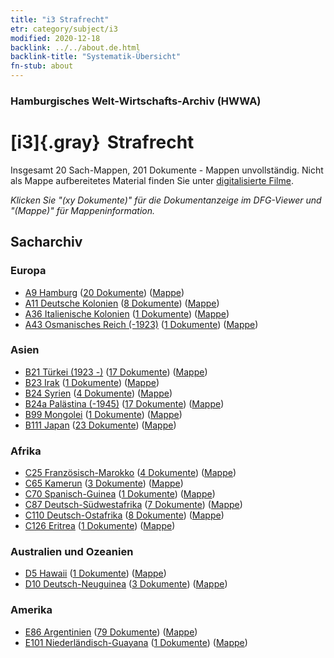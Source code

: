 ```yaml
---
title: "i3 Strafrecht"
etr: category/subject/i3
modified: 2020-12-18
backlink: ../../about.de.html
backlink-title: "Systematik-Übersicht"
fn-stub: about
---
```


### Hamburgisches Welt-Wirtschafts-Archiv (HWWA)
# [i3]{.gray}&#8201; Strafrecht&#160; 




Insgesamt 20 Sach-Mappen, 201 Dokumente - Mappen unvollständig.
Nicht als Mappe aufbereitetes Material finden Sie unter [digitalisierte Filme](/film/h1_sh).

_Klicken Sie "(xy Dokumente)" für die Dokumentanzeige im DFG-Viewer und "(Mappe)" für Mappeninformation._

## Sacharchiv




### Europa

- [A9 Hamburg](../../../geo/about.de.html#A9) (<a href="https://dfg-viewer.de/show/?tx_dlf[id]=https://pm20.zbw.eu/mets/sh/1409xx/140905/1447xx/144705/public.mets.de.xml" target="_blank">20 Dokumente</a>) ([Mappe](http://purl.org/pressemappe20/folder/sh/140905,144705))
- [A11 Deutsche Kolonien](../../../geo/about.de.html#A11) (<a href="https://dfg-viewer.de/show/?tx_dlf[id]=https://pm20.zbw.eu/mets/sh/1409xx/140960/1447xx/144705/public.mets.de.xml" target="_blank">8 Dokumente</a>) ([Mappe](http://purl.org/pressemappe20/folder/sh/140960,144705))
- [A36 Italienische Kolonien](../../../geo/about.de.html#A36) (<a href="https://dfg-viewer.de/show/?tx_dlf[id]=https://pm20.zbw.eu/mets/sh/1410xx/141012/1447xx/144705/public.mets.de.xml" target="_blank">1 Dokumente</a>) ([Mappe](http://purl.org/pressemappe20/folder/sh/141012,144705))
- [A43 Osmanisches Reich (-1923)](../../../geo/about.de.html#A43) (<a href="https://dfg-viewer.de/show/?tx_dlf[id]=https://pm20.zbw.eu/mets/sh/1410xx/141034/1447xx/144705/public.mets.de.xml" target="_blank">1 Dokumente</a>) ([Mappe](http://purl.org/pressemappe20/folder/sh/141034,144705))

### Asien

- [B21 Türkei (1923 -)](../../../geo/about.de.html#B21) (<a href="https://dfg-viewer.de/show/?tx_dlf[id]=https://pm20.zbw.eu/mets/sh/1411xx/141111/1447xx/144705/public.mets.de.xml" target="_blank">17 Dokumente</a>) ([Mappe](http://purl.org/pressemappe20/folder/sh/141111,144705))
- [B23 Irak](../../../geo/about.de.html#B23) (<a href="https://dfg-viewer.de/show/?tx_dlf[id]=https://pm20.zbw.eu/mets/sh/1411xx/141113/1447xx/144705/public.mets.de.xml" target="_blank">1 Dokumente</a>) ([Mappe](http://purl.org/pressemappe20/folder/sh/141113,144705))
- [B24 Syrien](../../../geo/about.de.html#B24) (<a href="https://dfg-viewer.de/show/?tx_dlf[id]=https://pm20.zbw.eu/mets/sh/1411xx/141114/1447xx/144705/public.mets.de.xml" target="_blank">4 Dokumente</a>) ([Mappe](http://purl.org/pressemappe20/folder/sh/141114,144705))
- [B24a Palästina (-1945)](../../../geo/about.de.html#B24a) (<a href="https://dfg-viewer.de/show/?tx_dlf[id]=https://pm20.zbw.eu/mets/sh/1411xx/141115/1447xx/144705/public.mets.de.xml" target="_blank">17 Dokumente</a>) ([Mappe](http://purl.org/pressemappe20/folder/sh/141115,144705))
- [B99 Mongolei](../../../geo/about.de.html#B99) (<a href="https://dfg-viewer.de/show/?tx_dlf[id]=https://pm20.zbw.eu/mets/sh/1412xx/141261/1447xx/144705/public.mets.de.xml" target="_blank">1 Dokumente</a>) ([Mappe](http://purl.org/pressemappe20/folder/sh/141261,144705))
- [B111 Japan](../../../geo/about.de.html#B111) (<a href="https://dfg-viewer.de/show/?tx_dlf[id]=https://pm20.zbw.eu/mets/sh/1412xx/141272/1447xx/144705/public.mets.de.xml" target="_blank">23 Dokumente</a>) ([Mappe](http://purl.org/pressemappe20/folder/sh/141272,144705))

### Afrika

- [C25 Französisch-Marokko](../../../geo/about.de.html#C25) (<a href="https://dfg-viewer.de/show/?tx_dlf[id]=https://pm20.zbw.eu/mets/sh/1413xx/141358/1447xx/144705/public.mets.de.xml" target="_blank">4 Dokumente</a>) ([Mappe](http://purl.org/pressemappe20/folder/sh/141358,144705))
- [C65 Kamerun](../../../geo/about.de.html#C65) (<a href="https://dfg-viewer.de/show/?tx_dlf[id]=https://pm20.zbw.eu/mets/sh/1414xx/141410/1447xx/144705/public.mets.de.xml" target="_blank">3 Dokumente</a>) ([Mappe](http://purl.org/pressemappe20/folder/sh/141410,144705))
- [C70 Spanisch-Guinea](../../../geo/about.de.html#C70) (<a href="https://dfg-viewer.de/show/?tx_dlf[id]=https://pm20.zbw.eu/mets/sh/1414xx/141412/1447xx/144705/public.mets.de.xml" target="_blank">1 Dokumente</a>) ([Mappe](http://purl.org/pressemappe20/folder/sh/141412,144705))
- [C87 Deutsch-Südwestafrika](../../../geo/about.de.html#C87) (<a href="https://dfg-viewer.de/show/?tx_dlf[id]=https://pm20.zbw.eu/mets/sh/1414xx/141450/1447xx/144705/public.mets.de.xml" target="_blank">7 Dokumente</a>) ([Mappe](http://purl.org/pressemappe20/folder/sh/141450,144705))
- [C110 Deutsch-Ostafrika](../../../geo/about.de.html#C110) (<a href="https://dfg-viewer.de/show/?tx_dlf[id]=https://pm20.zbw.eu/mets/sh/1414xx/141471/1447xx/144705/public.mets.de.xml" target="_blank">8 Dokumente</a>) ([Mappe](http://purl.org/pressemappe20/folder/sh/141471,144705))
- [C126 Eritrea](../../../geo/about.de.html#C126) (<a href="https://dfg-viewer.de/show/?tx_dlf[id]=https://pm20.zbw.eu/mets/sh/1414xx/141483/1447xx/144705/public.mets.de.xml" target="_blank">1 Dokumente</a>) ([Mappe](http://purl.org/pressemappe20/folder/sh/141483,144705))

### Australien und Ozeanien

- [D5 Hawaii](../../../geo/about.de.html#D5) (<a href="https://dfg-viewer.de/show/?tx_dlf[id]=https://pm20.zbw.eu/mets/sh/1415xx/141595/1447xx/144705/public.mets.de.xml" target="_blank">1 Dokumente</a>) ([Mappe](http://purl.org/pressemappe20/folder/sh/141595,144705))
- [D10 Deutsch-Neuguinea](../../../geo/about.de.html#D10) (<a href="https://dfg-viewer.de/show/?tx_dlf[id]=https://pm20.zbw.eu/mets/sh/1416xx/141601/1447xx/144705/public.mets.de.xml" target="_blank">3 Dokumente</a>) ([Mappe](http://purl.org/pressemappe20/folder/sh/141601,144705))

### Amerika

- [E86 Argentinien](../../../geo/about.de.html#E86) (<a href="https://dfg-viewer.de/show/?tx_dlf[id]=https://pm20.zbw.eu/mets/sh/1416xx/141692/1447xx/144705/public.mets.de.xml" target="_blank">79 Dokumente</a>) ([Mappe](http://purl.org/pressemappe20/folder/sh/141692,144705))
- [E101 Niederländisch-Guayana](../../../geo/about.de.html#E101) (<a href="https://dfg-viewer.de/show/?tx_dlf[id]=https://pm20.zbw.eu/mets/sh/1416xx/141699/1447xx/144705/public.mets.de.xml" target="_blank">1 Dokumente</a>) ([Mappe](http://purl.org/pressemappe20/folder/sh/141699,144705))


